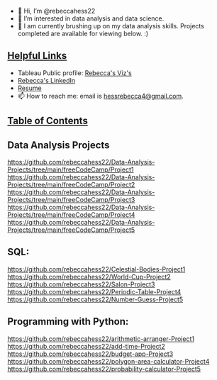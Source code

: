 - 👋 Hi, I’m @rebeccahess22
- 👀 I’m interested in data analysis and data science. 
- 🌱 I am currently brushing up on my data analysis skills. Projects completed are available for viewing below. :)

<h2 style="text-decoration: underline;">Helpful Links</h2>

- Tableau Public profile: <a href="https://public.tableau.com/app/profile/rebecca.jo.hess/vizzes">Rebecca's Viz's</a>
- <a href="https://www.linkedin.com/in/rebecca-hess-293391174/">Rebecca's LinkedIn</a>
- <a href="https://docs.google.com/document/d/1igPRg9dT7tB9sGB358Yds9Rp041M0_DH/edit?usp=drive_link&ouid=106111808802892379304&rtpof=true&sd=true">Resume</a>
- 📫 How to reach me: email is hessrebecca4@gmail.com.

  
<h2 style="text-decoration: underline;">Table of Contents</h2>

## Data Analysis Projects
https://github.com/rebeccahess22/Data-Analysis-Projects/tree/main/freeCodeCamp/Project1 
https://github.com/rebeccahess22/Data-Analysis-Projects/tree/main/freeCodeCamp/Project2
https://github.com/rebeccahess22/Data-Analysis-Projects/tree/main/freeCodeCamp/Project3
https://github.com/rebeccahess22/Data-Analysis-Projects/tree/main/freeCodeCamp/Project4
https://github.com/rebeccahess22/Data-Analysis-Projects/tree/main/freeCodeCamp/Project5

## SQL: 
https://github.com/rebeccahess22/Celestial-Bodies-Project1
https://github.com/rebeccahess22/World-Cup-Project2
https://github.com/rebeccahess22/Salon-Project3
https://github.com/rebeccahess22/Periodic-Table-Project4
https://github.com/rebeccahess22/Number-Guess-Project5

## Programming with Python: 
https://github.com/rebeccahess22/arithmetic-arranger-Project1
https://github.com/rebeccahess22/add-time-Project2
https://github.com/rebeccahess22/budget-app-Project3
https://github.com/rebeccahess22/polygon-area-calculator-Project4
https://github.com/rebeccahess22/probability-calculator-Project5

<!---
rebeccahess22/rebeccahess22 is a ✨ special ✨ repository because its `README.md` (this file) appears on your GitHub profile.
You can click the Preview link to take a look at your changes.
--->
